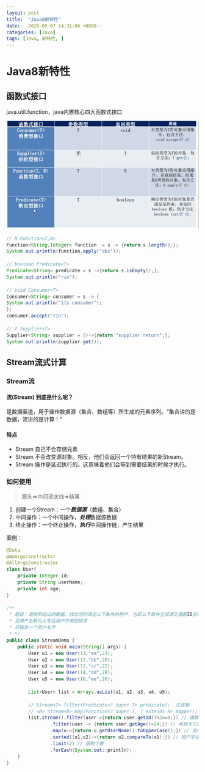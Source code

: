 ```yaml
---
layout: post
title:  "Java8新特性"
date:   2020-05-07 14:31:06 +0800--
categories: [Java]
tags: [Java, 新特性, ]  
---
```


# Java8新特性

## 函数式接口

java.util.function，java内置核心四大函数式接口

![image-20200901195115544](/assets/imgs/image-20200901195115544.png)

```java
// R Function<T,R>
Function<String,Integer> function  = s -> {return s.length();};
System.out.println(function.apply("abc"));

// boolean Predicate<T>
Predicate<String> predicate = s ->{return s.isEmpty();};
System.out.println("rin");

// void Consumer<T>
Consumer<String> consumer = s -> {
System.out.println("its consumer");
};
consumer.accept("rin");

// T Supplier<T>
Supplier<String> supplier = ()->{return "supplier return";};
System.out.println(supplier.get());
```



## Stream流式计算

### Stream流

#### 流(Stream) 到底是什么呢？

是数据渠道，用于操作数据源（集合、数组等）所生成的元素序列。“集合讲的是数据，流讲的是计算！”

#### 特点

- Stream 自己不会存储元素
- Stream 不会改变源对象。相反，他们会返回一个持有结果的新Stream。
- Stream 操作是延迟执行的。这意味着他们会等到需要结果的时候才执行。

### 如何使用

> 源头=>中间流水线=>结果

1. 创建一个Stream：一个***数据源***（数组、集合）
2. 中间操作：一个中间操作，***处理***数据源数据
3. 终止操作：一个终止操作，***执行***中间操作链，产生结果

案例：

```java
@Data
@NoArgsConstructor
@AllArgsConstructor
class User{
    private Integer id;
    private String userName;
    private int age;
}

/**
 * 题目：请按照给出的数据，找出同时满足以下条件的用户，也即以下条件全部满足偶数ID且年龄大于24
 * 且用户名转为大写且用户字母倒排序
 * 只输出一个用户名字
 * */
public class StreamDemo {
    public static void main(String[] args) {
        User u1 = new User(11,"aa",23);
        User u2 = new User(12,"bb",28);
        User u3 = new User(13,"cc",22);
        User u4 = new User(14,"dd",28);
        User u5 = new User(16,"ee",26);

        List<User> list = Arrays.asList(u1, u2, u3, u4, u5);

        // Stream<T> filter(Predicate<? super T> predicate);  过滤器
        // <R> Stream<R> map(Function<? super T, ? extends R> mapper);  映射
        list.stream().filter(user->{return user.getId()%2==0;}) // 偶数ID 过滤器
                .filter(user -> {return user.getAge()>24;}) // 年龄大于24过滤器
                .map(u->{return u.getUserName().toUpperCase();}) // 用户名转为大写,返回值变成Steam<String>了
                .sorted((o1,o2)->{return o2.compareTo(o1);}) // 用户字母倒排序
                .limit(2) // 限制个数
                .forEach(System.out::println);
    }
}
```

